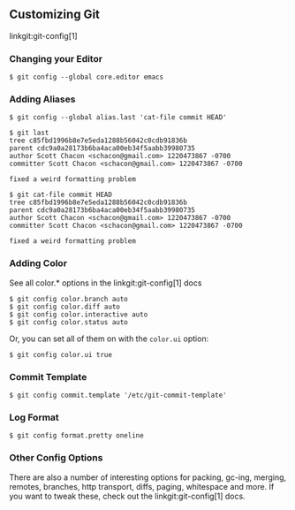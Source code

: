 ## Customizing Git ##

linkgit:git-config[1]

### Changing your Editor ###

	$ git config --global core.editor emacs

### Adding Aliases ###
	
	$ git config --global alias.last 'cat-file commit HEAD'
	
	$ git last
	tree c85fbd1996b8e7e5eda1288b56042c0cdb91836b
	parent cdc9a0a28173b6ba4aca00eb34f5aabb39980735
	author Scott Chacon <schacon@gmail.com> 1220473867 -0700
	committer Scott Chacon <schacon@gmail.com> 1220473867 -0700

	fixed a weird formatting problem
	
	$ git cat-file commit HEAD
	tree c85fbd1996b8e7e5eda1288b56042c0cdb91836b
	parent cdc9a0a28173b6ba4aca00eb34f5aabb39980735
	author Scott Chacon <schacon@gmail.com> 1220473867 -0700
	committer Scott Chacon <schacon@gmail.com> 1220473867 -0700

	fixed a weird formatting problem

### Adding Color ###

See all color.* options in the linkgit:git-config[1] docs

	$ git config color.branch auto
	$ git config color.diff auto
	$ git config color.interactive auto
	$ git config color.status auto

Or, you can set all of them on with the `color.ui` option:

	$ git config color.ui true
	
### Commit Template ###

	$ git config commit.template '/etc/git-commit-template'
	
### Log Format ###

	$ git config format.pretty oneline


### Other Config Options ###

There are also a number of interesting options for packing, gc-ing, merging,
remotes, branches, http transport, diffs, paging, whitespace and more.  If you
want to tweak these, check out the linkgit:git-config[1] docs.
